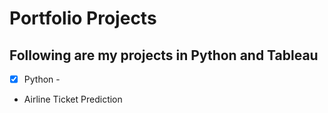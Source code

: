 # Portfolio Projects

## Following are my projects in Python and Tableau

- [x] Python -

- Airline Ticket Prediction
